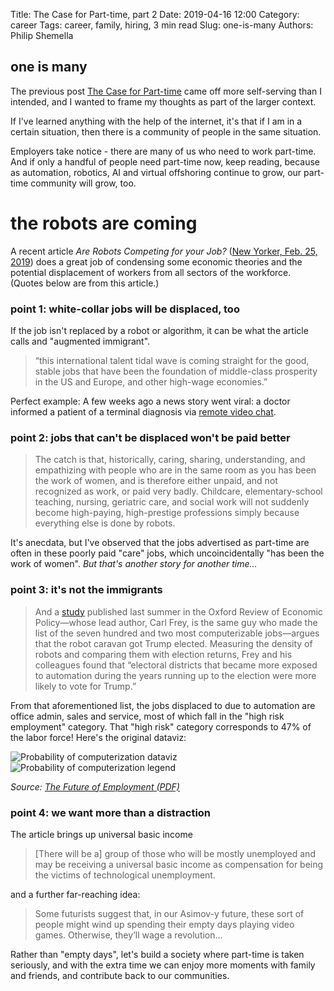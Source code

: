 Title: The Case for Part-time, part 2
Date: 2019-04-16 12:00
Category: career
Tags: career, family, hiring, 3 min read
Slug: one-is-many
Authors: Philip Shemella

## one is many

The previous post [The Case for Part-time]({filename}pay-me-less.md) came off more self-serving than I intended, and I wanted to frame my thoughts as part of the larger context.

If I've learned anything with the help of the internet, it's that if I am in a certain situation, then there is a community of people in the same situation.

Employers take notice - there are many of us who need to work part-time. And if only a handful of people need part-time now, keep reading, because as automation, robotics, AI and virtual offshoring continue to grow, our part-time community will grow, too.

# the robots are coming

A recent article *Are Robots Competing for your Job?* ([New Yorker, Feb. 25, 2019](https://www.newyorker.com/magazine/2019/03/04/are-robots-competing-for-your-job)) does a great job of condensing some economic theories and the potential displacement of workers from all sectors of the workforce. (Quotes below are from this article.)

### point 1: white-collar jobs will be displaced, too

If the job isn't replaced by a robot or algorithm, it can be what the article calls and "augmented immigrant".

> “this international talent tidal wave is coming straight for the good, stable jobs that have been the foundation of middle-class prosperity in the US and Europe, and other high-wage economies.”

Perfect example: A few weeks ago a news story went viral: a doctor informed a patient of a terminal diagnosis via [remote video chat](https://www.bbc.com/news/world-us-canada-47510038).

### point 2: jobs that can't be displaced won't be paid better

> The catch is that, historically, caring, sharing, understanding, and empathizing with people who are in the same room as you has been the work of women, and is therefore either unpaid, and not recognized as work, or paid very badly. Childcare, elementary-school teaching, nursing, geriatric care, and social work will not suddenly become high-paying, high-prestige professions simply because everything else is done by robots.

It's anecdata, but I've observed that the jobs advertised as part-time are often in these poorly paid "care" jobs, which uncoincidentally "has been the work of women". *But that's another story for another time...* 

### point 3: it's not the immigrants

> And a [study](https://academic.oup.com/oxrep/article-abstract/34/3/418/5047377) published last summer in the Oxford Review of Economic Policy—whose lead author, Carl Frey, is the same guy who made the list of the seven hundred and two most computerizable jobs—argues that the robot caravan got Trump elected. Measuring the density of robots and comparing them with election returns, Frey and his colleagues found that “electoral districts that became more exposed to automation during the years running up to the election were more likely to vote for Trump.”

From that aforementioned list, the jobs displaced to due to automation are office admin, sales and service, most of which fall in the "high risk employment" category. That "high risk" category corresponds to 47% of the labor force! Here's the original dataviz:

![Probability of computerization dataviz]({attach}/images/probability_of_computerization_dataviz.png)
![Probability of computerization legend]({attach}/images/probability_of_computerization_legend.png)

*Source: [The Future of Employment (PDF)](https://www.oxfordmartin.ox.ac.uk/downloads/academic/The_Future_of_Employment.pdf)*

### point 4: we want more than a distraction

The article brings up universal basic income

> [There will be a] group of those who will be mostly unemployed and may be receiving a universal basic income as compensation for being the victims of technological unemployment.

and a further far-reaching idea:

> Some futurists suggest that, in our Asimov-y future, these sort of people might wind up spending their empty days playing video games. Otherwise, they’ll wage a revolution...

Rather than "empty days", let's build a society where part-time is taken seriously, and with the extra time we can enjoy more moments with family and friends, and contribute back to our communities.